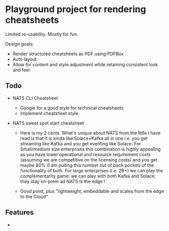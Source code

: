 # Playground project for rendering cheatsheets

Limited re-usability. Mostly for fun.

Design goals:
* Render structured cheatsheets as PDF using PDFBox
* Auto layout
* Allow for content and style adjustment while retaining consistent look and feel

## Todo
    

	
 * NATS CLI Cheatsheet   
    * Google for a good style for technical cheatsheets
    * Implement cheatsheet style
    
 * NATS sweet spot start cheatsheet
 
    * Here is my 2 cents.  What's unique about NATS from the little I have read is that it is kinda like Solace+Kafka all in one i.e. you get streaming like Kafka and you get eventing like Solace.  For Small/medium size enterprises this combination is highly appealing as you have lower operational and resource requirement costs (assuming we are competitive on the licensing costs) and you get maybe 80% (I am pulling this number out of back pocket) of the functionality of both. For large enterprises (i.e. 2B+) we can play the complementarity game: we can play with both Kafka and Solace; they stay on-prem ad NATS is the edge !

    * Good point, plus "lightweight, embeddable and scales from the edge to the Cloud"   
     

## Features
* 

